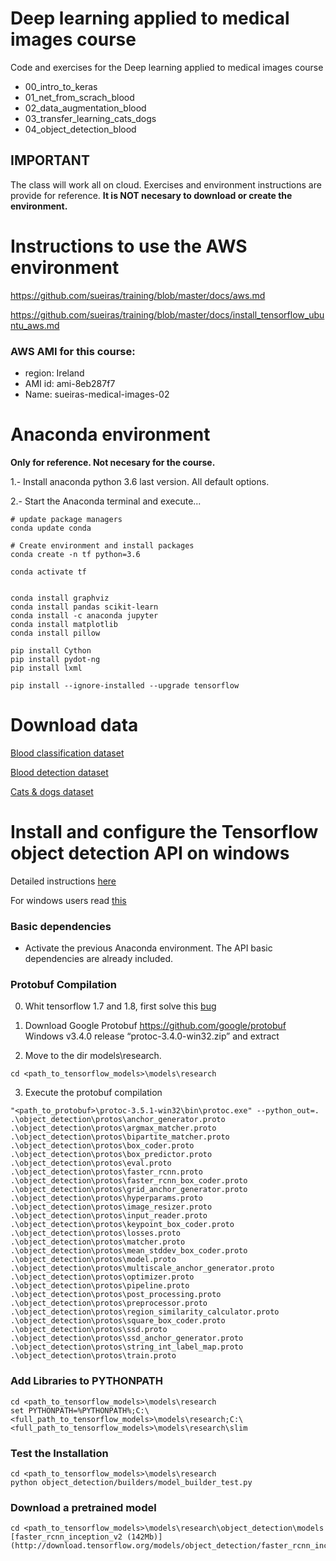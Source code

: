 # Deep learning applied to medical images course

Code and exercises for the Deep learning applied to medical images course

- 00_intro_to_keras
- 01_net_from_scrach_blood
- 02_data_augmentation_blood
- 03_transfer_learning_cats_dogs
- 04_object_detection_blood


## IMPORTANT
The class will work all on cloud.
Exercises and environment instructions are provide for reference. **It is NOT necesary to download or create the environment.**


# Instructions to use the AWS environment

https://github.com/sueiras/training/blob/master/docs/aws.md

https://github.com/sueiras/training/blob/master/docs/install_tensorflow_ubuntu_aws.md

### AWS AMI for this course:
- region: Ireland
- AMI id: ami-8eb287f7
- Name: sueiras-medical-images-02


# Anaconda environment

**Only for reference. Not necesary for the course.**

1.- Install anaconda python 3.6 last version. All default options.

2.- Start the Anaconda terminal and execute...

```
# update package managers
conda update conda

# Create environment and install packages
conda create -n tf python=3.6

conda activate tf


conda install graphviz
conda install pandas scikit-learn
conda install -c anaconda jupyter 
conda install matplotlib
conda install pillow 

pip install Cython
pip install pydot-ng
pip install lxml

pip install --ignore-installed --upgrade tensorflow 
```
# Download data
[Blood classification dataset](https://s3-eu-west-1.amazonaws.com/training-dl/blood_cells_classification.zip)

[Blood detection dataset](https://s3-eu-west-1.amazonaws.com/training-dl/blood_cells_detection.zip)

[Cats & dogs dataset](https://s3-eu-west-1.amazonaws.com/training-dl/cats_dogs_sample.tar.gz)


# Install and configure the Tensorflow object detection API on windows

Detailed instructions [here](https://github.com/tensorflow/models/blob/master/research/object_detection/g3doc/installation.md)

For windows users read [this](https://medium.com/@rohitrpatil/how-to-use-tensorflow-object-detection-api-on-windows-102ec8097699)


### Basic dependencies
- Activate the previous Anaconda environment. The API basic dependencies are already included.


### Protobuf Compilation

0. Whit tensorflow 1.7 and 1.8, first solve this [bug](https://github.com/tensorflow/models/issues/3705#issuecomment-375563179) 

1. Download Google Protobuf https://github.com/google/protobuf Windows v3.4.0 release “protoc-3.4.0-win32.zip” and extract

2. Move to the dir models\research.
```
cd <path_to_tensorflow_models>\models\research
```

3. Execute the protobuf compilation
```
"<path_to_protobuf>\protoc-3.5.1-win32\bin\protoc.exe" --python_out=. .\object_detection\protos\anchor_generator.proto .\object_detection\protos\argmax_matcher.proto .\object_detection\protos\bipartite_matcher.proto .\object_detection\protos\box_coder.proto .\object_detection\protos\box_predictor.proto .\object_detection\protos\eval.proto .\object_detection\protos\faster_rcnn.proto .\object_detection\protos\faster_rcnn_box_coder.proto .\object_detection\protos\grid_anchor_generator.proto .\object_detection\protos\hyperparams.proto .\object_detection\protos\image_resizer.proto .\object_detection\protos\input_reader.proto .\object_detection\protos\keypoint_box_coder.proto .\object_detection\protos\losses.proto .\object_detection\protos\matcher.proto .\object_detection\protos\mean_stddev_box_coder.proto .\object_detection\protos\model.proto .\object_detection\protos\multiscale_anchor_generator.proto .\object_detection\protos\optimizer.proto .\object_detection\protos\pipeline.proto .\object_detection\protos\post_processing.proto .\object_detection\protos\preprocessor.proto .\object_detection\protos\region_similarity_calculator.proto .\object_detection\protos\square_box_coder.proto .\object_detection\protos\ssd.proto .\object_detection\protos\ssd_anchor_generator.proto .\object_detection\protos\string_int_label_map.proto .\object_detection\protos\train.proto 
```


### Add Libraries to PYTHONPATH
```
cd <path_to_tensorflow_models>\models\research
set PYTHONPATH=%PYTHONPATH%;C:\<full_path_to_tensorflow_models>\models\research;C:\<full_path_to_tensorflow_models>\models\research\slim
```

### Test the Installation
```
cd <path_to_tensorflow_models>\models\research
python object_detection/builders/model_builder_test.py
```


### Download a pretrained model
```
cd <path_to_tensorflow_models>\models\research\object_detection\models
[faster_rcnn_inception_v2 (142Mb)](http://download.tensorflow.org/models/object_detection/faster_rcnn_inception_v2_coco_2018_01_28.tar.gz) 
```




